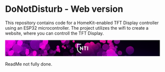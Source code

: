 # DoNotDisturb - Web version

This repository contains code for a HomeKit-enabled TFT Display controller using an ESP32 microcontroller. The project utilizes the wifi to create a website, where you can controll the TFT Display.

![NTI Banner](NTIBanner.png)

ReadMe not fully done.
